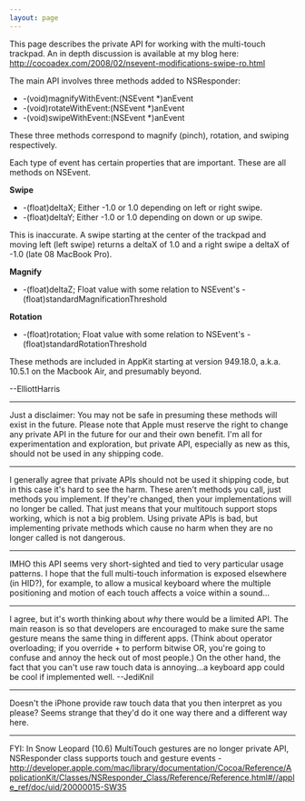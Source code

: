 ```yaml
---
layout: page
---
```




This page describes the private API for working with the multi-touch trackpad. An in depth discussion is available at my blog here: http://cocoadex.com/2008/02/nsevent-modifications-swipe-ro.html

The main API involves three methods added to NSResponder:


* -(void)magnifyWithEvent:(NSEvent *)anEvent
* -(void)rotateWithEvent:(NSEvent *)anEvent
* -(void)swipeWithEvent:(NSEvent *)anEvent


These three methods correspond to magnify (pinch), rotation, and swiping respectively.

Each type of event has certain properties that are important. These are all methods on NSEvent.

**Swipe**

* -(float)deltaX; Either -1.0 or 1.0 depending on left or right swipe.
* -(float)deltaY; Either -1.0 or 1.0 depending on down or up swipe.


This is inaccurate. A swipe starting at the center of the trackpad and moving left (left swipe) returns a deltaX of 1.0 and a right swipe a deltaX of -1.0 (late 08 MacBook Pro).

**Magnify**

* -(float)deltaZ; Float value with some relation to NSEvent's -(float)standardMagnificationThreshold


**Rotation**

* -(float)rotation; Float value with some relation to NSEvent's -(float)standardRotationThreshold


These methods are included in AppKit starting at version 949.18.0, a.k.a. 10.5.1 on the Macbook Air, and presumably beyond.

--ElliottHarris

----
Just a disclaimer: You may not be safe in presuming these methods will exist in the future. Please note that Apple must reserve the right to change any private API in the future for our and their own benefit. I'm all for experimentation and exploration, but private API, especially as new as this, should not be used in any shipping code.

----
I generally agree that private APIs should not be used it shipping code, but in this case it's hard to see the harm. These aren't methods you call, just methods you implement. If they're changed, then your implementations will no longer be called. That just means that your multitouch support stops working, which is not a big problem. Using private APIs is bad, but implementing private methods which cause no harm when they are no longer called is not dangerous.

----
IMHO this API seems very short-sighted and tied to very particular usage patterns.  I hope that the full multi-touch information is exposed elsewhere (in HID?), for example, to allow a musical keyboard where the multiple positioning and motion of each touch affects a voice within a sound...

----
I agree, but it's worth thinking about *why* there would be a limited API. The main reason is so that developers are encouraged to make sure the same gesture means the same thing in different apps. (Think about operator overloading; if you override + to perform bitwise OR, you're going to confuse and annoy the heck out of most people.) On the other hand, the fact that you can't use raw touch data is annoying...a keyboard app could be cool if implemented well. --JediKnil

----
Doesn't the iPhone provide raw touch data that you then interpret as you please? Seems strange that they'd do it one way there and a different way here.

----
FYI: In Snow Leopard (10.6) MultiTouch gestures are no longer private API, NSResponder class supports touch and gesture events - http://developer.apple.com/mac/library/documentation/Cocoa/Reference/ApplicationKit/Classes/NSResponder_Class/Reference/Reference.html#//apple_ref/doc/uid/20000015-SW35
